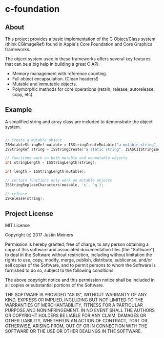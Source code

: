 # c-foundation

## About

This project provides a basic implementation of the C Object/Class system (think CGImageRef) found in Apple's Core Foundation and Core Graphics frameworks.

The object system used in these frameworks offers several key features that can be a big help in building a great C API.

* Memory management with reference counting.
* Full object encapsulation. (Clean headers!)
* Mutable and immutable objects.
* Polymorphic methods for core operations (retain, release, autorelease, copy, etc).

## Example 

A simplified string and array class are included to demonstrate the object system.

```C

// Create a mutable object
ISMutableStringRef mutable = ISStringCreateMutable("a mutable string", ISASCIIStringEncoding);
ISStringRef string = ISStringCreate("a static string", ISASCIIStringEncoding);

// functions work on both mutable and nonmutable objects
int stringLength = ISStringLength(string);

int length = ISStringLength(mutable);

// certain functions only work on mutable objects
ISStringReplaceCharacters(mutable, 's', 'q');

// release
ISRelease(string);

```

## Project License

MIT License

Copyright (c) 2017 Justin Meiners

Permission is hereby granted, free of charge, to any person obtaining a copy of this software and associated documentation files (the "Software"), to deal in the Software without restriction, including without limitation the rights to use, copy, modify, merge, publish, distribute, sublicense, and/or sell copies of the Software, and to permit persons to whom the Software is furnished to do so, subject to the following conditions:

The above copyright notice and this permission notice shall be included in all copies or substantial portions of the Software.

THE SOFTWARE IS PROVIDED "AS IS", WITHOUT WARRANTY OF ANY KIND, EXPRESS OR IMPLIED, INCLUDING BUT NOT LIMITED TO THE WARRANTIES OF MERCHANTABILITY, FITNESS FOR A PARTICULAR PURPOSE AND NONINFRINGEMENT. IN NO EVENT SHALL THE AUTHORS OR COPYRIGHT HOLDERS BE LIABLE FOR ANY CLAIM, DAMAGES OR OTHER LIABILITY, WHETHER IN AN ACTION OF CONTRACT, TORT OR OTHERWISE, ARISING FROM, OUT OF OR IN CONNECTION WITH THE SOFTWARE OR THE USE OR OTHER DEALINGS IN THE SOFTWARE.
